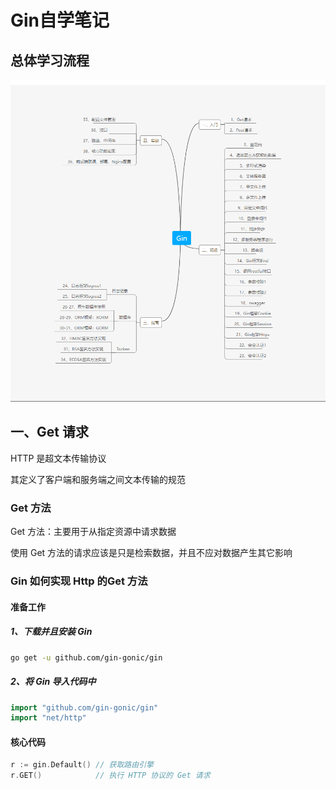 # Gin自学笔记

## 总体学习流程

![image-20221212211824336](README.assets/image-20221212211824336.png)

## 一、Get 请求

HTTP 是超文本传输协议

其定义了客户端和服务端之间文本传输的规范

### Get 方法

Get 方法：主要用于从指定资源中请求数据

使用 Get 方法的请求应该是只是检索数据，并且不应对数据产生其它影响

### Gin 如何实现 Http 的Get 方法

#### 准备工作

##### 1、下载并且安装 Gin

```bash
go get -u github.com/gin-gonic/gin
```

##### 2、将 Gin 导入代码中

```go
import "github.com/gin-gonic/gin"
import "net/http"
```

#### 核心代码

```go
r := gin.Default() // 获取路由引擎
r.GET()            // 执行 HTTP 协议的 Get 请求
```





